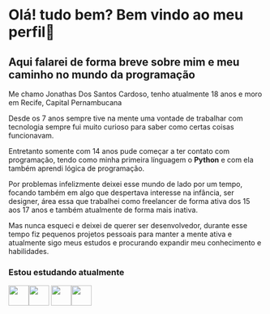 # Olá! tudo bem? Bem vindo ao meu perfil👋
## Aqui falarei de forma breve sobre mim e meu caminho no mundo da programação

Me chamo Jonathas Dos Santos Cardoso, tenho atualmente 18 anos e moro em Recife, Capital Pernambucana

Desde os 7 anos sempre tive na mente uma vontade de trabalhar com tecnologia sempre fui muito curioso para saber como certas coisas funcionavam.

Entretanto somente com 14 anos pude começar a ter contato com programação, tendo como minha primeira línguagem o **Python** e com ela também aprendi lógica de programação.

Por problemas infelizmente deixei esse mundo de lado por um tempo, focando também em algo que despertava interesse na infância, ser designer, área essa que trabalhei como freelancer de forma ativa dos 15 aos 17 anos e também atualmente de forma mais inativa.

Mas nunca esqueci e deixei de querer ser desenvolvedor, durante esse tempo fiz pequenos projetos pessoais para manter a mente ativa e atualmente sigo meus estudos e procurando expandir meu conhecimento e habilidades.

### Estou estudando atualmente
<img src='https://icongr.am/devicon/python-original.svg?size=128&color=currentColor' width='40' height='40'/><img src='https://icongr.am/devicon/html5-original.svg?size=128&color=currentColor' width='40' height='40'/> <img src='https://icongr.am/devicon/css3-original.svg?size=128&color=currentColor' width='40' height='40'/><img src='https://icongr.am/devicon/javascript-original.svg?size=117&color=currentColor' width='40' height='40'/>






<!--
**JonathasSC/JonathasSC** is a ✨ _special_ ✨ repository because its `README.md` (this file) appears on your GitHub profile.

Here are some ideas to get you started:

- 🔭 I’m currently working on ...
- 🌱 I’m currently learning ...
- 👯 I’m looking to collaborate on ...
- 🤔 I’m looking for help with ...
- 💬 Ask me about ...
- 📫 How to reach me: ...
- 😄 Pronouns: ...
- ⚡ Fun fact: ...
-->
